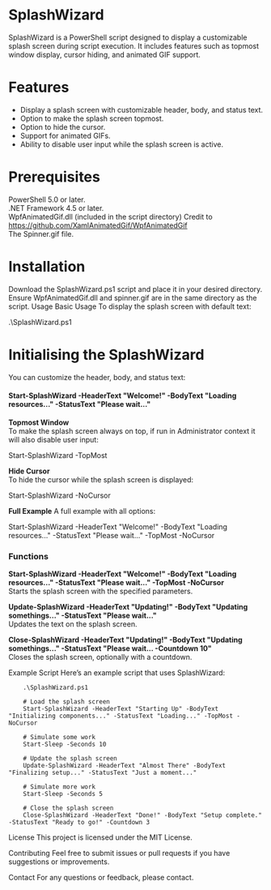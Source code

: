 # SplashWizard

SplashWizard is a PowerShell script designed to display a customizable splash screen during script execution. It includes features such as topmost window display, cursor hiding, and animated GIF support.

# Features
* Display a splash screen with customizable header, body, and status text.  
* Option to make the splash screen topmost.
* Option to hide the cursor.  
* Support for animated GIFs.  
* Ability to disable user input while the splash screen is active.  
# Prerequisites
PowerShell 5.0 or later.  
.NET Framework 4.5 or later.   
WpfAnimatedGif.dll (included in the script directory) Credit to https://github.com/XamlAnimatedGif/WpfAnimatedGif  
The Spinner.gif file.  
# Installation
Download the SplashWizard.ps1 script and place it in your desired directory.
Ensure WpfAnimatedGif.dll and spinner.gif are in the same directory as the script.
Usage
Basic Usage
To display the splash screen with default text:

.\SplashWizard.ps1

# Initialising the SplashWizard
You can customize the header, body, and status text:

#### Start-SplashWizard -HeaderText "Welcome!" -BodyText "Loading resources..." -StatusText "Please wait..."

**Topmost Window**  
To make the splash screen always on top, if run in Administrator context it will also disable user input:

Start-SplashWizard -TopMost

**Hide Cursor**  
To hide the cursor while the splash screen is displayed:

Start-SplashWizard -NoCursor

**Full Example**
A full example with all options:

Start-SplashWizard -HeaderText "Welcome!" -BodyText "Loading resources..." -StatusText "Please wait..." -TopMost -NoCursor

### Functions
**Start-SplashWizard -HeaderText "Welcome!" -BodyText "Loading resources..." -StatusText "Please wait..." -TopMost -NoCursor**  
Starts the splash screen with the specified parameters.
 

**Update-SplashWizard -HeaderText "Updating!" -BodyText "Updating somethings..." -StatusText "Please wait..."**  
Updates the text on the splash screen.

**Close-SplashWizard  -HeaderText "Updating!" -BodyText "Updating somethings..." -StatusText "Please wait... -Countdown 10"**  
Closes the splash screen, optionally with a countdown.

Example Script
Here’s an example script that uses SplashWizard: 

        .\SplashWizard.ps1

        # Load the splash screen
        Start-SplashWizard -HeaderText "Starting Up" -BodyText "Initializing components..." -StatusText "Loading..." -TopMost -NoCursor
        
        # Simulate some work
        Start-Sleep -Seconds 10
        
        # Update the splash screen
        Update-SplashWizard -HeaderText "Almost There" -BodyText "Finalizing setup..." -StatusText "Just a moment..."
        
        # Simulate more work
        Start-Sleep -Seconds 5
        
        # Close the splash screen
        Close-SplashWizard -HeaderText "Done!" -BodyText "Setup complete." -StatusText "Ready to go!" -Countdown 3

License
This project is licensed under the MIT License.

Contributing
Feel free to submit issues or pull requests if you have suggestions or improvements.

Contact
For any questions or feedback, please contact.
